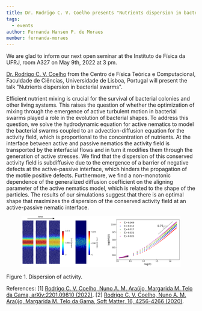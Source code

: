 ```yaml
---
title: Dr. Rodrigo C. V. Coelho presents "Nutrients dispersion in bacterial swarms"
tags:
  - events
author: Fernanda Hansen P. de Moraes
member: fernanda-moraes
---
```


We are glad to inform our next open seminar at the Instituto de Física da UFRJ, room A327 on May 9th, 2022 at 3 pm.

[Dr. Rodrigo C. V. Coelho](https://twitter.com/RodrigoCVCoelh1) from the Centro de Física Teórica e Computacional, Faculdade de Ciências, Universidade de Lisboa, Portugal will present the talk "Nutrients dispersion in bacterial swarms".


Efficient nutrient mixing is crucial for the survival of bacterial colonies and other living systems. This raises the question of whether the optimization of mixing through the emergence of active turbulent motion in bacterial swarms played a role in the evolution of bacterial shapes. To address this question, we solve the hydrodynamic equation for active nematics to model the bacterial swarms coupled to an advection-diffusion equation for the activity field, which is proportional to the concentration of nutrients. At the interface between active and passive nematics the activity field is transported by the interfacial flows and in turn it modifies them through the generation of active stresses. We find that the dispersion of this conserved activity field is subdiffusive due to the emergence of a barrier of negative defects at the active-passive interface, which hinders the propagation of the motile positive defects. Furthermore, we find a non-monotonic dependence of the generalized diffusion coefficient on the aligning parameter of the active nematics model, which is related to the shape of the particles. The results of our simulations suggest that there is an optimal shape that maximizes the dispersion of the conserved activity field at an active-passive nematic interface.


<figure class="figure">
  <a class="fix_image">
    <img
      src="/images/PalestraRodrigoImagem1.png"
      style="{{ img }}"
      loading="lazy"
      style="width: 560px;"
    />
    </a>
</figure>
Figure 1. Dispersion of activity. 



References:
[1] [Rodrigo C. V. Coelho, Nuno A. M. Araújo, Margarida M. Telo da Gama, arXiv:2201.09810 (2022)](https://arxiv.org/abs/2201.09810).
[2] [Rodrigo C. V. Coelho, Nuno A. M. Araújo, Margarida M. Telo da Gama, Soft Matter, 16, 4256-4266 (2020)](https://pubmed.ncbi.nlm.nih.gov/32301453/).




